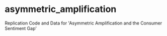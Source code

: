 # asymmetric_amplification
Replication Code and Data for 'Asymmetric Amplification and the Consumer Sentiment Gap' 
